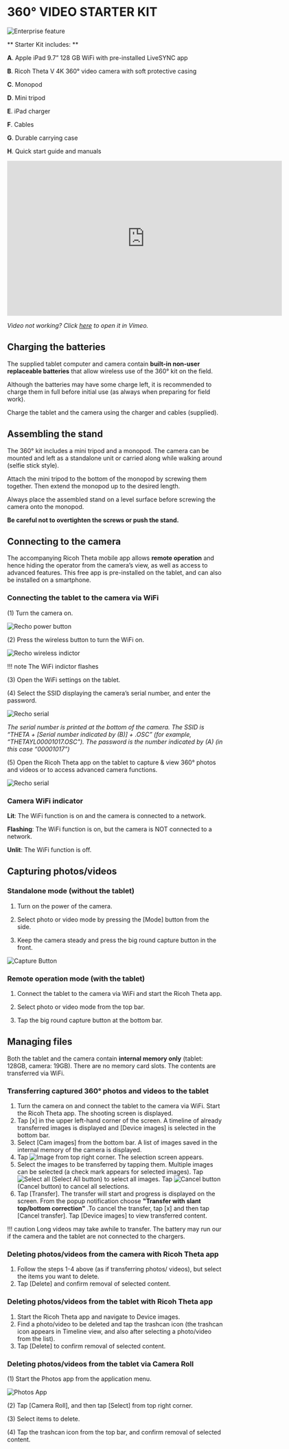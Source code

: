 # 360° VIDEO STARTER KIT

![Enterprise feature](../img/kit_items.png)

** Starter Kit includes:  **

**A**. Apple iPad 9.7” 128 GB WiFi with pre-installed LiveSYNC app

**B**. Ricoh Theta V 4K 360° video camera with soft protective casing

**C**. Monopod

**D**. Mini tripod

**E**. iPad charger

**F**. Cables

**G**. Durable carrying case

**H**. Quick start guide and manuals


<iframe src="https://player.vimeo.com/video/303020134" width="640" height="360" frameborder="0" webkitallowfullscreen mozallowfullscreen allowfullscreen></iframe>

*Video not working? Click [here](https://vimeo.com/303020134) to open it in Vimeo.*


## Charging the batteries

The supplied tablet computer and camera contain **built-in non-user replaceable batteries** that allow wireless use of the 360° kit on the field.

Although the batteries may have some charge left, it is recommended to charge them in full before initial use (as always when preparing for field work).

Charge the tablet and the camera using the charger and cables (supplied).

## Assembling the stand

The 360° kit includes a mini tripod and a monopod. The camera can be mounted and left as a standalone unit or carried along while walking around (selfie stick style).

Attach the mini tripod to the bottom of the monopod by screwing them together. Then extend the monopod up to the desired length.

Always place the assembled stand on a level surface before screwing the camera onto the monopod.

**Be careful not to overtighten the screws or push the stand.**


## Connecting to the camera

The accompanying Ricoh Theta mobile app allows **remote operation** and hence hiding the operator from the camera’s view, as well as access to advanced features. This free app is pre-installed on the tablet, and can also be installed on a smartphone.

### Connecting the tablet to the camera via WiFi

(1) Turn the camera on. 

![Recho power button](../img/turnon.png)

(2) Press the wireless button to turn the WiFi on.

![Recho wireless indictor](../img/wireless.png)

!!! note
    The WiFi indictor flashes
    
(3) Open the WiFi settings on the tablet.

(4) Select the SSID displaying the camera’s serial number, and enter the password.

![Recho serial](../img/serial.png)

*The serial number is printed at the bottom of the camera. The SSID is “THETA + [Serial number indicated by (B)] + .OSC” (for example, “THETAYL00001017.OSC”). The password is the number indicated by (A) (in this case “00001017”)*

(5) Open the Ricoh Theta app on the tablet to capture & view 360° photos and videos or to access advanced camera functions.

![Recho serial](../img/thetaApp.png)


### Camera WiFi indicator

**Lit**: The WiFi function is on and the camera is connected to a network.

**Flashing**: The WiFi function is on, but the camera is NOT connected to a network.

**Unlit**: The WiFi function is off.

## Capturing photos/videos

### Standalone mode (without the tablet)

1. Turn on the power of the camera.

2. Select photo or video mode by pressing the [Mode] button from the side.

3. Keep the camera steady and press the big round capture button in the front.

![Capture Button](../img/captureButton.jpg)

### Remote operation mode (with the tablet)

1. Connect the tablet to the camera via WiFi and start the Ricoh Theta app.

2. Select photo or video mode from the top bar.

3. Tap the big round capture button at the bottom bar.

## Managing files

Both the tablet and the camera contain **internal memory only** (tablet: 128GB, camera: 19GB). There are no memory card slots. The contents are transferred via WiFi.

### Transferring captured 360° photos and videos to the tablet

1. Turn the camera on and connect the tablet to the camera via WiFi. Start the Ricoh Theta app. The shooting screen is displayed.
2. Tap [x] in the upper left-hand corner of the screen. A timeline of already transferred images is displayed and [Device images] is selected in the bottom bar.
3. Select [Cam images] from the bottom bar. A list of images saved in the internal memory of the camera is displayed.
4. Tap ![Image](../img/i026.png) from top right corner. The selection screen appears.
5. Select the images to be transferred by tapping them. Multiple images can be selected (a check mark appears for selected images). Tap ![Select all](../img/i005.png)  (Select All button) to select all images. Tap ![Cancel button](../img/i006.png)  (Cancel button) to cancel all selections.
6. Tap [Transfer]. The transfer will start and progress is displayed on the screen. From the popup notification choose **"Transfer with slant top/bottom correction"** .To cancel the transfer, tap [x] and then tap [Cancel transfer]. Tap [Device images] to view transferred content.

!!! caution
    Long videos may take awhile to transfer. The battery may run our if the camera and the tablet are not connected to the chargers.

### Deleting photos/videos from the camera with Ricoh Theta app

1. Follow the steps 1-4 above (as if transferring photos/ videos), but select the items you want to delete.
2. Tap [Delete] and confirm removal of selected content.

### Deleting photos/videos from the tablet with Ricoh Theta app

1. Start the Ricoh Theta app and navigate to Device images.
2. Find a photo/video to be deleted and tap the trashcan icon (the trashcan icon appears in Timeline view, and also after selecting a photo/video from the list).
3. Tap [Delete] to confirm removal of selected content.

### Deleting photos/videos from the tablet via Camera Roll

(1) Start the Photos app from the application menu.

![Photos App](../img/photosApp.png)

(2) Tap [Camera Roll], and then tap [Select] from top right corner.

(3) Select items to delete.

(4) Tap the trashcan icon from the top bar, and confirm removal of selected content.
